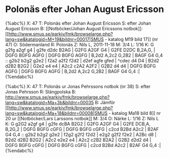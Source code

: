 # Polonäs efter Johan August Ericsson

{%abc%}
X: 47
T: Polonäs efter Johan August Ericsson
S: efter Johan August Ericsson
B: [[Notböcker/Johan August Ericssons notbok]]: [[http://www.smus.se/earkiv/fmk/browselarge.php?lang=sw&katalogid=M+19&bildnr=00017|SMUS - katalog M19 bild 17]] (nr 47)
O: Södermanland
R: Polonäs
Z: Nils L, 2011-11-18
M: 3/4
L: 1/16
K: G
g2fg a2gf g4 | g2fe d2dc B2AG | G2FG A2GF G4 | G2FE D2DC B,2A,G, |
DGFG BGFG AGFG | DGFG BGFG AGFG | B,2d2 A,2c2 G,2B2 | BAGF G4 G,4 ::
g2b2 b2g2 g2e2 | f2a2 a2f2 f2d2 | d2ef agfe gfed | ^cdec d4 D4 |
B2d2 d2B2 B2G2 | G2e2 e4 e4 | A2c2 c2A2 A2F2 | G2B2 d4 d4 |
DGFG BGFG AGFG | DGFG BGFG AGFG | B,2d2 A,2c2 G,2B2 | BAGF G4 G,4 :|
{%endabc%}

{%abc%}
X: 47
T: Polonäs ur Jonas Pehrssons notbok (nr 38)
S: efter Jonas Pehrsson
R: Slängpolska
B: http://www.smus.se/earkiv/fmk/browselarge.php?lang=sw&katalogid=Ma+3b&bildnr=00035
B: Jämför [[http://www.smus.se/earkiv/fmk/browselarge.php?lang=sw&katalogid=Ma+18&bildnr=00008|SMUS - katalog Ma18 bild 8]] nr 20 ur [[Notböcker/Lars Larssons notbok]]
M: 3/4
O: Närke
L: 1/16
Z: Nils L
K: G
g2G2 a2gf g4 | g2fe dcBA B2G2 | G2FG A2GF G4 | G2FE DCB,A, B,2G,2 |
DGFG BGFG cGFG | DGFG BGFG cGFG | c2cd B2Bd A2c2 | B2AF G4 G,4 ::
g2b2 b2g2 g2e2 | f2g2 g2f2 f2d2 | e2g2 g2f2 f2e2 | A2Bc d8 |
B2d2 d2B2 B2G2 | A2c2 e2e2 e4 | A2c2 c2B2 B2A2 | G2B2 d2d2 d4 |
DGFG BGFG cGFG | DGFG BGFG cGFG | c2cd B2Bd A2c2 | B2AF G4 G,4 :|
{%endabc%}
